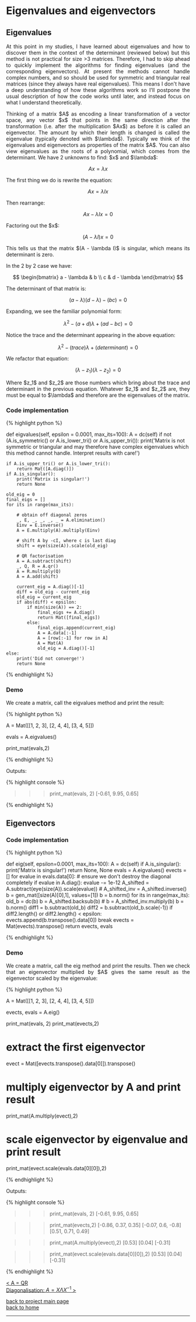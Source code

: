 # Eigenvalues and eigenvectors
## Eigenvalues
<div style="text-align: justify">
<p>At this point in my studies, I have learned about eigenvalues and how to
discover them in the context of the determinant (reviewed below) but this
method is not practical for size >3 matrices. Therefore, I had to skip ahead to
quickly implement the algorithms for finding eigenvalues (and the corresponding
eigenvectors). At present the methods cannot handle complex numbers, and so
should be used for symmetric and triangular real matrices (since they always
have real eigenvalues). This means I don't have a deep understanding of how
these algorithms work so I'll postpone the usual description of how the code
works until later, and instead focus on what I understand theoretically.</p>

<p>Thinking of a matrix $A$ as encoding a linear transformation of a vector
space, any vector $x$ that points in the same direction after the
transformation (i.e. after the multiplication $Ax$) as before it is called an
eigenvector. The amount by which their length is changed is called the
eigenvalue (typically denoted with $\lambda$). Typically we think of the
eigenvalues and eigenvectors as properties of the matrix $A$. You can also view
eigenvalues as the roots of a polynomial, which comes from the determinant. We
have 2 unknowns to find: $x$ and $\lambda$:</p>

$$
Ax = \lambda x
$$

<p>The first thing we do is rewrite the equation:</p>

$$
Ax = \lambda Ix
$$

<p>Then rearrange:</p>

$$
Ax - \lambda Ix = 0
$$

<p>Factoring out the $x$:</p>

$$ 
(A - \lambda I)x = 0
$$

<p>This tells us that the matrix $(A - \lambda I)$ is singular, which means its
determinant is zero.</p>


<p>In the 2 by 2 case we have:</p>

$$ 
  \begin{bmatrix}
    a - \lambda & b \\
    c & d - \lambda
  \end{bmatrix}
$$

<p>The determinant of that matrix is:</p>

$$
(a - \lambda)(d - \lambda) - (bc) = 0
$$

<p>Expanding, we see the familiar polynomial form:</p>

$$
\lambda^2 -(a + d)\lambda + (ad - bc) = 0
$$

<p>Notice the trace and the determinant appearing in the above equation:</p>

$$
\lambda^2 -(trace)\lambda + (determinant) = 0
$$

<p>We refactor that equation:</p>

$$
(\lambda - z_1)(\lambda - z_2) = 0
$$
 
<p>Where $z_1$ and $z_2$ are those numbers which bring about the trace and
determinant in the previous equation. Whatever $z_1$ and $z_2$ are, they must
be equal to $\lambda$ and therefore are the eigenvalues of the matrix.</p>
</div>

### Code implementation

{% highlight python %}

def eigvalues(self, epsilon = 0.0001, max_its=100):
    A = dc(self)
    if not (A.is_symmetric() or A.is_lower_tri() or A.is_upper_tri()):
        print('Matrix is not symmetric or triangular and may therefore have complex eigenvalues which this method cannot handle. Interpret results with care!')

    if A.is_upper_tri() or A.is_lower_tri():
        return Mat([A.diag()])
    if A.is_singular():
        print('Matrix is singular!')
        return None

    old_eig = 0
    final_eigs = []
    for its in range(max_its):

        # obtain off diagonal zeros
        _, E, _, _, _, _ = A.elimination()
        Einv = E.inverse()
        A = E.multiply(A).multiply(Einv)

        # shift A by -cI, where c is last diag
        shift = eye(size(A)).scale(old_eig)

        # QR factorisation
        A = A.subtract(shift)
        _, Q, R = A.qr()
        A = R.multiply(Q)
        A = A.add(shift)

        current_eig = A.diag()[-1]
        diff = old_eig - current_eig
        old_eig = current_eig
        if abs(diff) < epsilon:
            if min(size(A)) == 2:
                final_eigs += A.diag()
                return Mat([final_eigs])
            else:
                final_eigs.append(current_eig)
                A = A.data[:-1]
                A = [row[:-1] for row in A]
                A = Mat(A)
                old_eig = A.diag()[-1]
    else:
        print('Did not converge!')
        return None

{% endhighlight %}

### Demo

<div style="text-align: justify">
<p>We create a matrix, call the eigvalues method and print the result:</p>
</div>

{% highlight python %}

A = Mat([[1, 2, 3],
         [2, 4, 4],
         [3, 4, 5]])

evals = A.eigvalues()

print_mat(evals,2)

{% endhighlight %}

Outputs:

{% highlight console %}

>>> print_mat(evals, 2)
[-0.61, 9.95, 0.65]

{% endhighlight %}

## Eigenvectors

### Code implementation

{% highlight python %}

def eig(self, epsilon=0.0001, max_its=100):
    A = dc(self)
    if A.is_singular():
        print('Matrix is singular!')
        return None, None
    evals = A.eigvalues()
    evects = []
    for evalue in evals.data[0]:
        # ensure we don't destroy the diagonal completely
        if evalue in A.diag():
            evalue -= 1e-12
        A_shifted = A.subtract(eye(size(A)).scale(evalue))
        # A_shifted_inv = A_shifted.inverse()
        b = gen_mat([size(A)[0],1], values=[1])
        b = b.norm()
        for its in range(max_its):
            old_b = dc(b)
            b = A_shifted.backsub(b)
            # b = A_shifted_inv.multiply(b)
            b = b.norm()
            diff1 = b.subtract(old_b)
            diff2 = b.subtract(old_b.scale(-1))
            if diff2.length() or diff2.length() < epsilon:
                evects.append(b.transpose().data[0])
                break
    evects = Mat(evects).transpose()
    return evects, evals

{% endhighlight %}

### Demo

<div style="text-align: justify">
<p>We create a matrix, call the eig method and print the results. Then we check
that an eigenvector multiplied by $A$ gives the same result as the eigenvector
scaled by the eigenvalue:</p>
</div>

{% highlight python %}

A = Mat([[1, 2, 3],
         [2, 4, 4],
         [3, 4, 5]])

evects, evals = A.eig()

print_mat(evals, 2)
print_mat(evects,2)

# extract the first eigenvector
evect = Mat([evects.transpose().data[0]]).transpose()
# multiply eigenvector by A and print result
print_mat(A.multiply(evect),2)
# scale eigenvector by eigenvalue and print result
print_mat(evect.scale(evals.data[0][0]),2)

{% endhighlight %}

Outputs:

{% highlight console %}

>>> print_mat(evals, 2)
[-0.61, 9.95, 0.65]

>>> print_mat(evects,2)
[-0.86, 0.37, 0.35]
[-0.07, 0.6, -0.8]
[0.51, 0.71, 0.49]

>>> print_mat(A.multiply(evect),2)
[0.53]
[0.04]
[-0.31]

>>> print_mat(evect.scale(evals.data[0][0]),2)
[0.53]
[0.04]
[-0.31]

{% endhighlight %}

[< A = QR](./qr_factorisation.md)\
[Diagonalisation: $A = X\Lambda X^{-1}$ >](./diagonalisation.md)

[back to project main page](./numpy_from_scratch.md)\
[back to home](../index.md)

---
<script src="https://utteranc.es/client.js"
        repo="Matt-A-Bennett/Matt-A-Bennett.github.io"
        issue-term="https://matt-a-bennett.github.io/numpy_from_scratch/diagonalisation.html"
        theme="github-light"
        crossorigin="anonymous"
        async>
</script>

